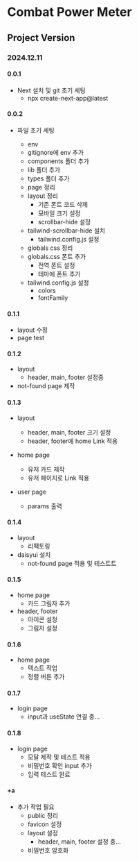 # Combat Power Meter

## Project Version

### 2024.12.11

#### 0.0.1

- Next 설치 및 git 초기 세팅
  - npx create-next-app@latest

#### 0.0.2

- 파일 초기 세팅

  - env
  - gitignore에 env 추가
  - components 폴더 추가
  - lib 폴더 추가
  - types 폴더 추가
  - page 정리
  - layout 정리
    - 기존 폰트 코드 삭제
    - 모바일 크기 설정
    - scrollbar-hide 설정
  - tailwind-scrollbar-hide 설치
    - tailwind.config.js 설정
  - globals css 정리
  - globals.css 폰트 추가
    - 전역 폰트 설정
    - 테마에 폰트 추가
  - tailwind.config.js 설정
    - colors
    - fontFamily

#### 0.1.1

- layout 수정
- page test

#### 0.1.2

- layout
  - header, main, footer 설정중
- not-found page 제작

#### 0.1.3

- layout
  - header, main, footer 크기 설정
  - header, footer에 home Link 적용
- home page
  - 유저 카드 제작
  - 유저 페이지로 Link 적용
- user page

  - params 출력

#### 0.1.4

- layout
  - 리팩토링
- daisyui 설치
  - not-found page 적용 및 테스트트

#### 0.1.5

- home page
  - 카드 그림자 추가
- header, footer
  - 아이콘 설정
  - 그림자 설정

#### 0.1.6

- home page
  - 텍스트 작업
  - 정렬 버튼 추가

#### 0.1.7

- login page
  - input과 useState 연결 중...

#### 0.1.8

- login page
  - 모달 제작 및 테스트 적용
  - 비밀번호 확인 input 추가
  - 입력 테스트 완료

#### +a

- 추가 작업 필요
  - public 정리
  - favicon 설정
  - layout 설정
    - header, main, footer 설정 중...
  - 비밀번호 암호화
